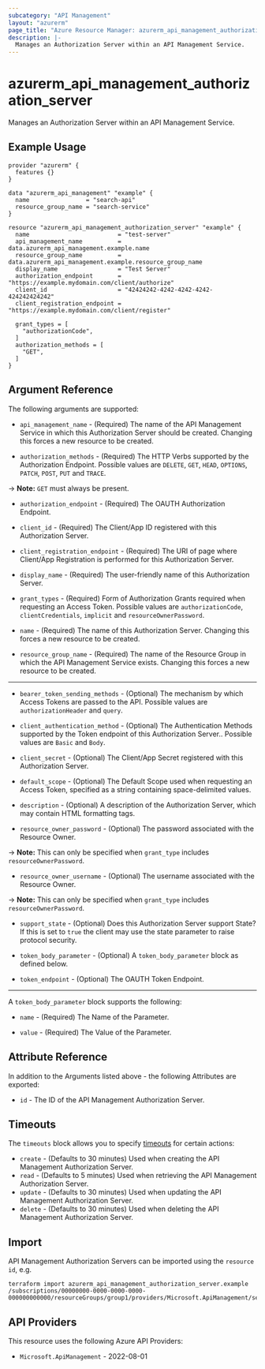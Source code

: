 ```yaml
---
subcategory: "API Management"
layout: "azurerm"
page_title: "Azure Resource Manager: azurerm_api_management_authorization_server"
description: |-
  Manages an Authorization Server within an API Management Service.
---
```


# azurerm_api_management_authorization_server

Manages an Authorization Server within an API Management Service.

## Example Usage

```hcl
provider "azurerm" {
  features {}
}

data "azurerm_api_management" "example" {
  name                = "search-api"
  resource_group_name = "search-service"
}

resource "azurerm_api_management_authorization_server" "example" {
  name                         = "test-server"
  api_management_name          = data.azurerm_api_management.example.name
  resource_group_name          = data.azurerm_api_management.example.resource_group_name
  display_name                 = "Test Server"
  authorization_endpoint       = "https://example.mydomain.com/client/authorize"
  client_id                    = "42424242-4242-4242-4242-424242424242"
  client_registration_endpoint = "https://example.mydomain.com/client/register"

  grant_types = [
    "authorizationCode",
  ]
  authorization_methods = [
    "GET",
  ]
}
```

## Argument Reference

The following arguments are supported:

* `api_management_name` - (Required) The name of the API Management Service in which this Authorization Server should be created. Changing this forces a new resource to be created.

* `authorization_methods` - (Required) The HTTP Verbs supported by the Authorization Endpoint. Possible values are `DELETE`, `GET`, `HEAD`, `OPTIONS`, `PATCH`, `POST`, `PUT` and `TRACE`.

-> **Note:** `GET` must always be present.

* `authorization_endpoint` - (Required) The OAUTH Authorization Endpoint.

* `client_id` - (Required) The Client/App ID registered with this Authorization Server.

* `client_registration_endpoint` - (Required) The URI of page where Client/App Registration is performed for this Authorization Server.

* `display_name` - (Required) The user-friendly name of this Authorization Server.

* `grant_types` - (Required) Form of Authorization Grants required when requesting an Access Token. Possible values are `authorizationCode`, `clientCredentials`, `implicit` and `resourceOwnerPassword`.

* `name` - (Required) The name of this Authorization Server. Changing this forces a new resource to be created.

* `resource_group_name` - (Required) The name of the Resource Group in which the API Management Service exists. Changing this forces a new resource to be created.

---

* `bearer_token_sending_methods` - (Optional) The mechanism by which Access Tokens are passed to the API. Possible values are `authorizationHeader` and `query`.

* `client_authentication_method` - (Optional) The Authentication Methods supported by the Token endpoint of this Authorization Server.. Possible values are `Basic` and `Body`.

* `client_secret` - (Optional) The Client/App Secret registered with this Authorization Server.

* `default_scope` - (Optional) The Default Scope used when requesting an Access Token, specified as a string containing space-delimited values.

* `description` - (Optional) A description of the Authorization Server, which may contain HTML formatting tags.

* `resource_owner_password` - (Optional) The password associated with the Resource Owner.

-> **Note:** This can only be specified when `grant_type` includes `resourceOwnerPassword`.

* `resource_owner_username` - (Optional) The username associated with the Resource Owner.

-> **Note:** This can only be specified when `grant_type` includes `resourceOwnerPassword`.

* `support_state` - (Optional) Does this Authorization Server support State? If this is set to `true` the client may use the state parameter to raise protocol security.

* `token_body_parameter` - (Optional) A `token_body_parameter` block as defined below.

* `token_endpoint` - (Optional) The OAUTH Token Endpoint.

---

A `token_body_parameter` block supports the following:

* `name` - (Required) The Name of the Parameter.

* `value` - (Required) The Value of the Parameter.

## Attribute Reference

In addition to the Arguments listed above - the following Attributes are exported:

* `id` - The ID of the API Management Authorization Server.

## Timeouts

The `timeouts` block allows you to specify [timeouts](https://developer.hashicorp.com/terraform/language/resources/configure#define-operation-timeouts) for certain actions:

* `create` - (Defaults to 30 minutes) Used when creating the API Management Authorization Server.
* `read` - (Defaults to 5 minutes) Used when retrieving the API Management Authorization Server.
* `update` - (Defaults to 30 minutes) Used when updating the API Management Authorization Server.
* `delete` - (Defaults to 30 minutes) Used when deleting the API Management Authorization Server.

## Import

API Management Authorization Servers can be imported using the `resource id`, e.g.

```shell
terraform import azurerm_api_management_authorization_server.example /subscriptions/00000000-0000-0000-0000-000000000000/resourceGroups/group1/providers/Microsoft.ApiManagement/service/service1/authorizationServers/server1
```

## API Providers
<!-- This section is generated, changes will be overwritten -->
This resource uses the following Azure API Providers:

* `Microsoft.ApiManagement` - 2022-08-01
